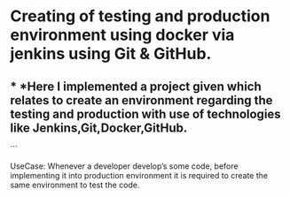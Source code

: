 <h1>Creating of testing and production environment using docker via jenkins using Git & GitHub.</h1>
<h2> * *Here I implemented a project given which relates to create an environment regarding the testing and production with use of technologies like Jenkins,Git,Docker,GitHub.</h2>
```

UseCase: Whenever a developer  develop’s some  code, before implementing it into production environment it is required to create the same environment to test the code.
```
